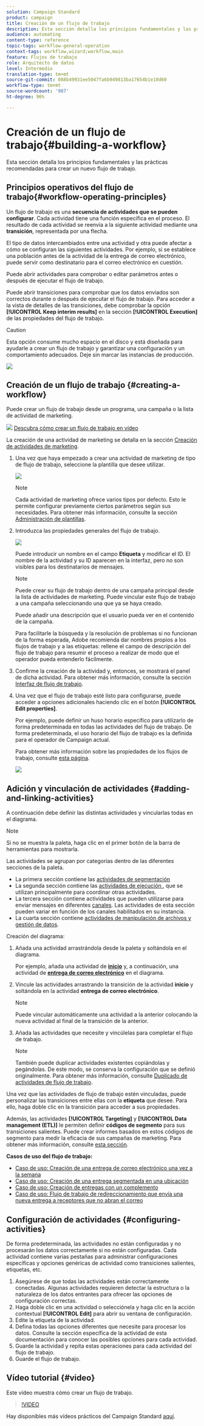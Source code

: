 ```yaml
---
solution: Campaign Standard
product: campaign
title: Creación de un flujo de trabajo
description: Esta sección detalla los principios fundamentales y las prácticas recomendadas para crear un nuevo flujo de trabajo.
audience: automating
content-type: reference
topic-tags: workflow-general-operation
context-tags: workflow,wizard;workflow,main
feature: Flujos de trabajo
role: Arquitecto de datos
level: Intermedio
translation-type: tm+mt
source-git-commit: 088b49931ee5047fa6b949813ba17654b1e10d60
workflow-type: tm+mt
source-wordcount: '987'
ht-degree: 96%

---
```



# Creación de un flujo de trabajo{#building-a-workflow}

Esta sección detalla los principios fundamentales y las prácticas recomendadas para crear un nuevo flujo de trabajo.

## Principios operativos del flujo de trabajo{#workflow-operating-principles}

Un flujo de trabajo es una **secuencia de actividades que se pueden configurar**. Cada actividad tiene una función específica en el proceso. El resultado de cada actividad se reenvía a la siguiente actividad mediante una **transición**, representada por una flecha.

El tipo de datos intercambiados entre una actividad y otra puede afectar a cómo se configuran las siguientes actividades. Por ejemplo, si se establece una población antes de la actividad de la entrega de correo electrónico, puede servir como destinatario para el correo electrónico en cuestión.

Puede abrir actividades para comprobar o editar parámetros antes o después de ejecutar el flujo de trabajo.

Puede abrir transiciones para comprobar que los datos enviados son correctos durante o después de ejecutar el flujo de trabajo. Para acceder a la vista de detalles de las transiciones, debe comprobar la opción **[!UICONTROL Keep interim results]** en la sección **[!UICONTROL Execution]** de las propiedades del flujo de trabajo.

>[!CAUTION]
>
>Esta opción consume mucho espacio en el disco y está diseñada para ayudarle a crear un flujo de trabajo y garantizar una configuración y un comportamiento adecuados. Deje sin marcar las instancias de producción.

![](assets/workflow_overview.png)

## Creación de un flujo de trabajo {#creating-a-workflow}

Puede crear un flujo de trabajo desde un programa, una campaña o la lista de actividad de marketing.

![](assets/do-not-localize/how-to-video.png) [Descubra cómo crear un flujo de trabajo en vídeo](#video)

La creación de una actividad de marketing se detalla en la sección [Creación de actividades de marketing](../../start/using/marketing-activities.md#creating-a-marketing-activity).

1. Una vez que haya empezado a crear una actividad de marketing de tipo de flujo de trabajo, seleccione la plantilla que desee utilizar.

   ![](assets/workflow_creation_1.png)

   >[!NOTE]
   >
   >Cada actividad de marketing ofrece varios tipos por defecto. Esto le permite configurar previamente ciertos parámetros según sus necesidades. Para obtener más información, consulte la sección [Administración de plantillas](../../start/using/marketing-activity-templates.md).

1. Introduzca las propiedades generales del flujo de trabajo.

   ![](assets/workflow_creation_2.png)

   Puede introducir un nombre en el campo **Etiqueta** y modificar el ID. El nombre de la actividad y su ID aparecen en la interfaz, pero no son visibles para los destinatarios de mensajes.

   >[!NOTE]
   >
   >Puede crear su flujo de trabajo dentro de una campaña principal desde la lista de actividades de marketing. Puede vincular este flujo de trabajo a una campaña seleccionando una que ya se haya creado.

   Puede añadir una descripción que el usuario pueda ver en el contenido de la campaña.

   Para facilitarle la búsqueda y la resolución de problemas si no funcionan de la forma esperada, Adobe recomienda dar nombres propios a los flujos de trabajo y a las etiquetas: rellene el campo de descripción del flujo de trabajo para resumir el proceso a realizar de modo que el operador pueda entenderlo fácilmente.

1. Confirme la creación de la actividad y, entonces, se mostrará el panel de dicha actividad. Para obtener más información, consulte la sección [Interfaz de flujo de trabajo](../../automating/using/workflow-interface.md).

1. Una vez que el flujo de trabajo esté listo para configurarse, puede acceder a opciones adicionales haciendo clic en el botón **[!UICONTROL Edit properties]**.

   Por ejemplo, puede definir un huso horario específico para utilizarlo de forma predeterminada en todas las actividades del flujo de trabajo. De forma predeterminada, el uso horario del flujo de trabajo es la definida para el operador de Campaign actual.

   Para obtener más información sobre las propiedades de los flujos de trabajo, consulte [esta página](../../automating/using/managing-execution-options.md).

   ![](assets/workflow_properties.png)

## Adición y vinculación de actividades {#adding-and-linking-activities}

A continuación debe definir las distintas actividades y vincularlas todas en el diagrama.

>[!NOTE]
>
>Si no se muestra la paleta, haga clic en el primer botón de la barra de herramientas para mostrarla.

Las actividades se agrupan por categorías dentro de las diferentes secciones de la paleta.

* La primera sección contiene las [actividades de segmentación](../../automating/using/about-targeting-activities.md)
* La segunda sección contiene las [actividades de ejecución ](../../automating/using/about-execution-activities.md), que se utilizan principalmente para coordinar otras actividades.
* La tercera sección contiene actividades que pueden utilizarse para enviar mensajes en diferentes [canales](../../automating/using/about-channel-activities.md). Las actividades de esta sección pueden variar en función de los canales habilitados en su instancia.
* La cuarta sección contiene [actividades de manipulación de archivos y gestión de datos](../../automating/using/about-data-management-activities.md).

Creación del diagrama:

1. Añada una actividad arrastrándola desde la paleta y soltándola en el diagrama.

   Por ejemplo, añada una actividad de **[inicio](../../automating/using/start-and-end.md)** y, a continuación, una actividad de **[entrega de correo electrónico](../../automating/using/email-delivery.md)** en el diagrama.

1. Vincule las actividades arrastrando la transición de la actividad **inicio** y soltándola en la actividad **entrega de correo electrónico**.

   >[!NOTE]
   >
   >Puede vincular automáticamente una actividad a la anterior colocando la nueva actividad al final de la transición de la anterior.

1. Añada las actividades que necesite y vincúlelas para completar el flujo de trabajo.

   >[!NOTE]
   >
   >También puede duplicar actividades existentes copiándolas y pegándolas. De este modo, se conserva la configuración que se definió originalmente. Para obtener más información, consulte [Duplicado de actividades de flujo de trabajo](../../automating/using/workflow-interface.md#duplicating-workflow-activities).

Una vez que las actividades de flujo de trabajo estén vinculadas, puede personalizar las transiciones entre ellas con la **etiqueta** que desee. Para ello, haga doble clic en la transición para acceder a sus propiedades.

Además, las actividades **[!UICONTROL Targeting]** y **[!UICONTROL Data management (ETL)]** le permiten definir **códigos de segmento** para sus transiciones salientes. Puede crear informes basados en estos códigos de segmento para medir la eficacia de sus campañas de marketing. Para obtener más información, consulte [esta sección](../../reporting/using/creating-a-report-workflow-segment.md).

**Casos de uso del flujo de trabajo:**

* [Caso de uso: Creación de una entrega de correo electrónico una vez a la semana](../../automating/using/workflow-weekly-offer.md)
* [Caso de uso: Creación de una entrega segmentada en una ubicación](../../automating/using/workflow-segmentation-location.md)
* [Caso de uso: Creación de entregas con un complemento](../../automating/using/workflow-created-query-with-complement.md)
* [Caso de uso: Flujo de trabajo de redireccionamiento que envía una nueva entrega a receptores que no abran el correo](../../automating/using/workflow-cross-channel-retargeting.md)

## Configuración de actividades {#configuring-activities}

De forma predeterminada, las actividades no están configuradas y no procesarán los datos correctamente si no están configuradas. Cada actividad contiene varias pestañas para administrar configuraciones específicas y opciones genéricas de actividad como transiciones salientes, etiquetas, etc.

1. Asegúrese de que todas las actividades están correctamente conectadas. Algunas actividades requieren detectar la estructura o la naturaleza de los datos entrantes para ofrecer las opciones de configuración correctas.
1. Haga doble clic en una actividad o selecciónela y haga clic en la acción contextual **[!UICONTROL Edit]** para abrir su ventana de configuración.
1. Edite la etiqueta de la actividad.
1. Defina todas las opciones diferentes que necesite para procesar los datos. Consulte la sección específica de la actividad de esta documentación para conocer las posibles opciones para cada actividad.
1. Guarde la actividad y repita estas operaciones para cada actividad del flujo de trabajo.
1. Guarde el flujo de trabajo.

## Vídeo tutorial {#video}

Este vídeo muestra cómo crear un flujo de trabajo.

>[!VIDEO](https://video.tv.adobe.com/v/23937?quality=12)

Hay disponibles más vídeos prácticos del Campaign Standard [aquí](https://experienceleague.adobe.com/docs/campaign-standard-learn/tutorials/overview.html?lang=es).

